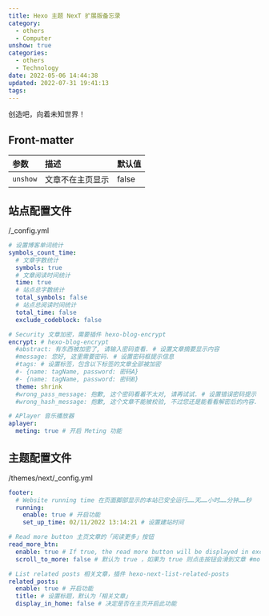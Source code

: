 ```yaml
---
title: Hexo 主题 NexT 扩展版备忘录
category:
  - others
  - Computer
unshow: true
categories:
  - others
  - Technology
date: 2022-05-06 14:44:38
updated: 2022-07-31 19:41:13
tags:
---
```



创造吧，向着未知世界！

<!--more-->

## Front-matter

| 参数 | 描述 | 默认值 |
| :--- | :---- | :---- |
| ``unshow`` | 文章不在主页显示 | false |

## 站点配置文件

/\_config.yml

```yml
# 设置博客单词统计
symbols_count_time:
  # 文章字数统计
  symbols: true
  # 文章阅读时间统计
  time: true
  # 站点总字数统计
  total_symbols: false
  # 站点总阅读时间统计
  total_time: false
  exclude_codeblock: false
```

```yml
# Security 文章加密，需要插件 hexo-blog-encrypt
encrypt: # hexo-blog-encrypt
  #abstract: 有东西被加密了, 请输入密码查看. # 设置文章摘要显示内容
  #message: 您好, 这里需要密码. # 设置密码框提示信息
  #tags: # 设置标签，包含以下标签的文章全部被加密
  #- {name: tagName, password: 密码A}
  #- {name: tagName, password: 密码B}
  theme: shrink
  #wrong_pass_message: 抱歉, 这个密码看着不太对, 请再试试. # 设置错误密码提示
  #wrong_hash_message: 抱歉, 这个文章不能被校验, 不过您还是能看看解密后的内容. # 设置错误哈希提示
```

```yml
# APlayer 音乐播放器
aplayer:
  meting: true # 开启 Meting 功能
```

## 主题配置文件

/themes/next/\_config.yml

```yml
footer:
  # Website running time 在页面脚部显示的本站已安全运行……天……小时……分钟……秒
  running:
    enable: true # 开启功能
    set_up_time: 02/11/2022 13:14:21 # 设置建站时间
```

```yml
# Read more button 主页文章的「阅读更多」按钮
read_more_btn:
  enable: true # If true, the read more button will be displayed in excerpt section. 设置是否加入该按钮
  scroll_to_more: false # 默认为 true ，如果为 true 则点击按钮会滑到文章 #more 标签以下。
```

```yml
# List related posts 相关文章，插件 hexo-next-list-related-posts
related_posts:
  enable: true # 开启功能
  title: # 设置标题，默认为「相关文章」
  display_in_home: false # 决定是否在主页开启此功能
```
